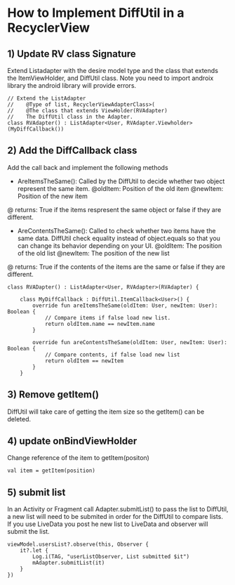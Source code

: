 # How to Implement DiffUtil in a RecyclerView


## 1) Update RV class Signature
Extend Listadapter with the desire model type and the class that extends the ItemViewHolder, and DiffUtil class. Note you need to import androix library the android library will provide errors.
```
// Extend the ListAdapter
//    @Type of list, RecyclerViewAdapterClass>(
//    @The class that extends ViewHolder(RVAdapter)
//    The DiffUtil class in the Adapter. 
class RVAdapter() : ListAdapter<User, RVAdapter.Viewholder>(MyDiffCallback())
```

## 2) Add the DiffCallback class
Add the call back and implement the following methods

- AreItemsTheSame(): Called by the DiffUtil to decide whether two object represent the same item. 
@oldItem: Position of the old item
@newItem: Position of the new item

@ returns: True if the items respresent the same object or false if they are different. 

- AreContentsTheSame(): Called to check whether two items have the same data. DiffUtil check equality instead of object.equals so that you can change its behavior depending on your UI. 
@oldItem: The position of the old list
@newItem: The position of the new list

@ returns: True if the contents of the items are the same or false if they are different. 
```
class RVADapter() : ListAdapter<User, RVAdapter>(RVAdapter) {
    
    class MyDiffCallback : DiffUtil.ItemCallback<User>() {
        override fun areItemsTheSame(oldItem: User, newItem: User): Boolean {
            // Compare items if false load new list. 
            return oldItem.name == newItem.name
        }

        override fun areContentsTheSame(oldItem: User, newItem: User): Boolean {
            // Compare contents, if false load new list
            return oldItem == newItem
        }
    }

```
## 3) Remove getItem()
DiffUtil will take care of getting the item size so the getItem() can be deleted. 

## 4) update onBindViewHolder
Change reference of the item to getItem(positon)
```
val item = getItem(position)
```

## 5) submit list
In an Activity or Fragment call Adapter.submitList() to pass the list to DiffUtil, a new list will need to be submited in order for the DiffUtil to compare lists. If you use LiveData you post he new list to LiveData and observer will submit the list. 
```
viewModel.usersList?.observe(this, Observer {
    it?.let {
        Log.i(TAG, "userListObserver, List submitted $it")
        mAdapter.submitList(it)
    }
})
```
